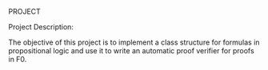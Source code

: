 PROJECT

Project Description:

The objective of this project is to implement a class structure for formulas in propositional logic and use it to write an automatic proof verifier for proofs in F0.
